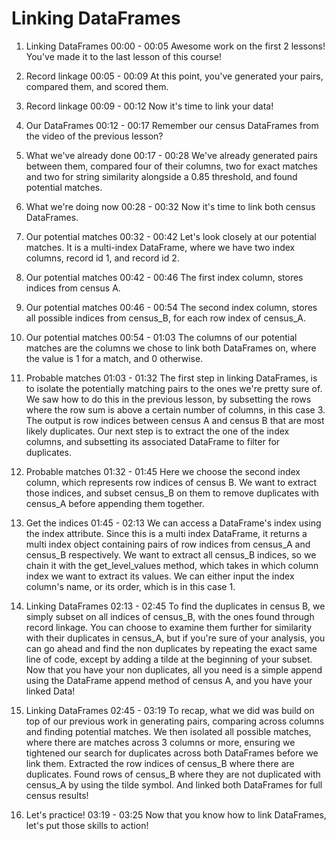 # Linking DataFrames

1. Linking DataFrames
00:00 - 00:05
Awesome work on the first 2 lessons! You've made it to the last lesson of this course!

2. Record linkage
00:05 - 00:09
At this point, you've generated your pairs, compared them, and scored them.

3. Record linkage
00:09 - 00:12
Now it's time to link your data!

4. Our DataFrames
00:12 - 00:17
Remember our census DataFrames from the video of the previous lesson?

5. What we've already done
00:17 - 00:28
We've already generated pairs between them, compared four of their columns, two for exact matches and two for string similarity alongside a 0.85 threshold, and found potential matches.

6. What we're doing now
00:28 - 00:32
Now it's time to link both census DataFrames.

7. Our potential matches
00:32 - 00:42
Let's look closely at our potential matches. It is a multi-index DataFrame, where we have two index columns, record id 1, and record id 2.

8. Our potential matches
00:42 - 00:46
The first index column, stores indices from census A.

9. Our potential matches
00:46 - 00:54
The second index column, stores all possible indices from census_B, for each row index of census_A.

10. Our potential matches
00:54 - 01:03
The columns of our potential matches are the columns we chose to link both DataFrames on, where the value is 1 for a match, and 0 otherwise.

11. Probable matches
01:03 - 01:32
The first step in linking DataFrames, is to isolate the potentially matching pairs to the ones we're pretty sure of. We saw how to do this in the previous lesson, by subsetting the rows where the row sum is above a certain number of columns, in this case 3. The output is row indices between census A and census B that are most likely duplicates. Our next step is to extract the one of the index columns, and subsetting its associated DataFrame to filter for duplicates.

12. Probable matches
01:32 - 01:45
Here we choose the second index column, which represents row indices of census B. We want to extract those indices, and subset census_B on them to remove duplicates with census_A before appending them together.

13. Get the indices
01:45 - 02:13
We can access a DataFrame's index using the index attribute. Since this is a multi index DataFrame, it returns a multi index object containing pairs of row indices from census_A and census_B respectively. We want to extract all census_B indices, so we chain it with the get_level_values method, which takes in which column index we want to extract its values. We can either input the index column's name, or its order, which is in this case 1.

14. Linking DataFrames
02:13 - 02:45
To find the duplicates in census B, we simply subset on all indices of census_B, with the ones found through record linkage. You can choose to examine them further for similarity with their duplicates in census_A, but if you're sure of your analysis, you can go ahead and find the non duplicates by repeating the exact same line of code, except by adding a tilde at the beginning of your subset. Now that you have your non duplicates, all you need is a simple append using the DataFrame append method of census A, and you have your linked Data!

15. Linking DataFrames
02:45 - 03:19
To recap, what we did was build on top of our previous work in generating pairs, comparing across columns and finding potential matches. We then isolated all possible matches, where there are matches across 3 columns or more, ensuring we tightened our search for duplicates across both DataFrames before we link them. Extracted the row indices of census_B where there are duplicates. Found rows of census_B where they are not duplicated with census_A by using the tilde symbol. And linked both DataFrames for full census results!

16. Let's practice!
03:19 - 03:25
Now that you know how to link DataFrames, let's put those skills to action!